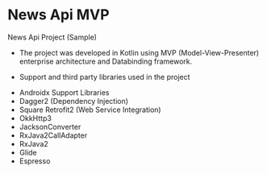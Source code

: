 # News Api MVP
News Api Project (Sample)

* The project was developed in Kotlin using MVP (Model-View-Presenter) enterprise architecture and Databinding framework.

* Support and third party libraries used in the project

- Androidx Support Libraries
- Dagger2 (Dependency Injection)
- Square Retrofit2 (Web Service Integration)
- OkkHttp3
- JacksonConverter
- RxJava2CallAdapter
- RxJava2
- Glide
- Espresso